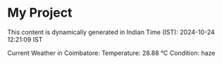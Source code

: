 # My Project

This content is dynamically generated in Indian Time (IST): 2024-10-24 12:21:09 IST


Current Weather in Coimbatore:
Temperature: 28.88 °C
Condition: haze
